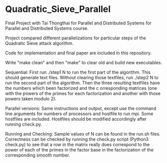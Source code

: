 # Quadratic_Sieve_Parallel

Final Project with Tai Thongthai for Parallel and Distributed Systems for Parallel and Distributed Systems course. 

Project compared different parallelizations for particular steps of the Quadratic Sieve attack algorithm. 

Code for implementation and final paper are included in this repository. 

Write "make clean" and then "make" to clear old and build new executables.

Sequential:
First run ./step1 N to run the first part of the algorithm. This should generate text files. 
Without clearing those textfiles, run ./step2 N to run the second part of the algorithm. 
Then the three resulting textfiles have the numbers which been factorized and the c
orresponding matrices (one with the powers of the primes for each factorization and another with those powers taken modulo 2).

Parallel versions:
Same instructions and output, except use the command line arguments for numbers of processors and hostfile to run mpi.
Some hostfiles are included. 
Hostfiles should be modified accordingly after running check.py.

Running and Checking: 
Sample values of N can be found in the run.sh files. 
Correctness can be checked by running the check.py script (Python3 check.py) to see that a row 
in the matrix really does correspond to the power of each of the primes in the factor 
base in the factorization of the corresponding smooth number.
